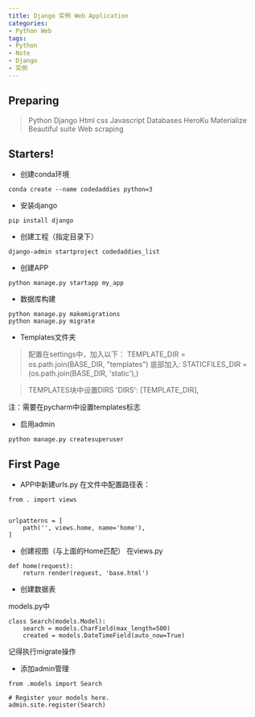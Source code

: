 ```yaml
---
title: Django 实例 Web Application
categories:
- Python Web
tags: 
- Python
- Note
- Django
- 实例
---
```


## Preparing

 > Python
 > Django
 > Html
 > css
 > Javascript
 > Databases
 > HeroKu
 > Materialize  
 > Beautiful suite
 > Web scraping


## Starters!

+ 创建conda环境

```
conda create --name codedaddies python=3
```

+ 安装django

```
pip install django
```

+ 创建工程（指定目录下）

```
django-admin startproject codedaddies_list
```

+ 创建APP

```
python manage.py startapp my_app
```

+ 数据库构建

```
python manage.py makemigrations
python manage.py migrate
```

+ Templates文件夹
> 配置在settings中，加入以下：
TEMPLATE_DIR = os.path.join(BASE_DIR, "templates")
> 底部加入:
STATICFILES_DIR = (os.path.join(BASE_DIR, 'static'),)

> TEMPLATES块中设置DIRS
> 'DIRS': [TEMPLATE_DIR],

注：需要在pycharm中设置templates标志

+ 启用admin
```
python manage.py createsuperuser
```


## First Page

+ APP中新建urls.py
在文件中配置路径表：

```
from . import views


urlpatterns = [
    path('', views.home, name='home'),
]
```

+ 创建视图（与上面的Home匹配）
在views.py

```
def home(request):
    return render(request, 'base.html')
```

+ 创建数据表

models.py中

```
class Search(models.Model):
    search = models.CharField(max_length=500)
    created = models.DateTimeField(auto_now=True)

```
记得执行migrate操作

+ 添加admin管理

```
from .models import Search

# Register your models here.
admin.site.register(Search)
```

